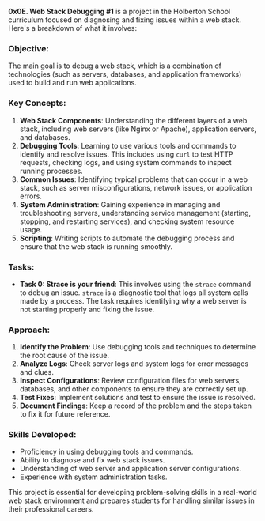 **0x0E. Web Stack Debugging #1** is a project in the Holberton School curriculum focused on diagnosing and fixing issues within a web stack. Here's a breakdown of what it involves:

### Objective:
The main goal is to debug a web stack, which is a combination of technologies (such as servers, databases, and application frameworks) used to build and run web applications.

### Key Concepts:
1. **Web Stack Components**: Understanding the different layers of a web stack, including web servers (like Nginx or Apache), application servers, and databases.
2. **Debugging Tools**: Learning to use various tools and commands to identify and resolve issues. This includes using `curl` to test HTTP requests, checking logs, and using system commands to inspect running processes.
3. **Common Issues**: Identifying typical problems that can occur in a web stack, such as server misconfigurations, network issues, or application errors.
4. **System Administration**: Gaining experience in managing and troubleshooting servers, understanding service management (starting, stopping, and restarting services), and checking system resource usage.
5. **Scripting**: Writing scripts to automate the debugging process and ensure that the web stack is running smoothly.

### Tasks:
- **Task 0: Strace is your friend**: This involves using the `strace` command to debug an issue. `strace` is a diagnostic tool that logs all system calls made by a process. The task requires identifying why a web server is not starting properly and fixing the issue.

### Approach:
1. **Identify the Problem**: Use debugging tools and techniques to determine the root cause of the issue.
2. **Analyze Logs**: Check server logs and system logs for error messages and clues.
3. **Inspect Configurations**: Review configuration files for web servers, databases, and other components to ensure they are correctly set up.
4. **Test Fixes**: Implement solutions and test to ensure the issue is resolved.
5. **Document Findings**: Keep a record of the problem and the steps taken to fix it for future reference.

### Skills Developed:
- Proficiency in using debugging tools and commands.
- Ability to diagnose and fix web stack issues.
- Understanding of web server and application server configurations.
- Experience with system administration tasks.

This project is essential for developing problem-solving skills in a real-world web stack environment and prepares students for handling similar issues in their professional careers.
